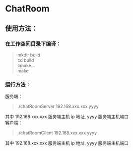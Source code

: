 # ChatRoom
## 使用方法：
### 在工作空间目录下编译：  
  >mkdir build  
  cd build  
  cmake ..  
  >make  
### 运行方法：  
服务端：  
  >./chatRoomServer 192.168.xxx.xxx yyyy  
  >
  其中 192.168.xxx.xxx 服务端主机 ip 地址, yyyy 服务端主机端口  
客户端：  
  >./chatRoomClient 192.168.xxx.xxx yyyy  
  >
  其中 192.168.xxx.xxx 服务端主机 ip 地址, yyyy 服务端主机端口  
